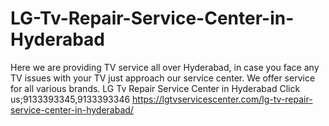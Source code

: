 # LG-Tv-Repair-Service-Center-in-Hyderabad
Here we are providing TV service all over Hyderabad, in case you face any TV issues with your TV just approach our service center.  We offer service for all various brands. LG Tv Repair Service Center in Hyderabad Click us;9133393345,9133393346      https://lgtvservicescenter.com/lg-tv-repair-service-center-in-hyderabad/
